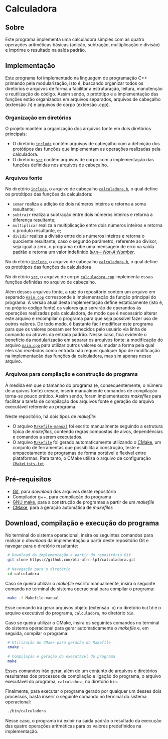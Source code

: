 # Calculadora

## Sobre
Este programa implementa uma calculadora simples com as quatro operações aritméticas básicas (adição, subtração, multiplicação e divisão) e imprime o resultado na saída padrão.

## Implementação
Este programa foi implementado na linguagem de programação C++ primando pela modularização, isto é, buscando organizar todos os diretórios e arquivos de forma a facilitar a estruturação, leitura, manutenção e reutilização do código. Assim sendo, o protótipo e a implementação das funções estão organizados em arquivos separados, arquivos de cabeçalho (extensão .h) e arquivos de corpo (extensão .cpp).

### Organização em diretórios
O projeto mantém a organização dos arquivos fonte em dois diretórios principais:
- O diretório [``include``](https://github.com/bti-ufrn-lp1/calculadora/tree/master/include) contém arquivos de cabeçalho com a definição dos protótipos das funções que implementam as operações realizadas pela calculadora.
- O diretório [``src``](https://github.com/bti-ufrn-lp1/calculadora/tree/master/src) contém arquivos de corpo com a implementação das funções definidas nos arquivos de cabeçalho.

### Arquivos fonte
No diretório [``include``](https://github.com/bti-ufrn-lp1/calculadora/tree/master/include), o arquivo de cabeçalho [``calculadora.h``](https://github.com/bti-ufrn-lp1/calculadora/blob/master/include/calculadora.h), o qual define os protótipos das funções da calculadora:
- ``somar`` realiza a adição de dois números inteiros e retorna a soma resultante;
- ``subtrair`` realiza a subtração entre dois números inteiros e retorna a diferença resultante;
- ``multiplicar`` realiza a multiplicação entre dois números inteiros e retorna o produto resultante, e;
- ``dividir`` realiza a divisão entre dois números inteiros e retorna o quociente resultante; caso o segundo parâmetro, referente ao divisor, seja igual a zero, o programa exibe uma mensagem de erro na saída padrão e retorna um valor indefinido ([``NAN``-- *Not-A-Number*](https://www.cplusplus.com/reference/cmath/nan-function/).

No diretório [``include``](https://github.com/bti-ufrn-lp1/calculadora/tree/master/include), o arquivo de cabeçalho [``calculadora.h``](https://github.com/bti-ufrn-lp1/calculadora/blob/master/include/calculadora.h), o qual define os protótipos das funções da calculadora

No diretório [``src``](https://github.com/bti-ufrn-lp1/calculadora/tree/master/src), o arquivo de corpo [``calculadora.cpp``](https://github.com/bti-ufrn-lp1/calculadora/tree/master/src) implementa essas funções definidas no arquivo de cabeçalho.

Além desses arquivos fonte, a raiz do repositório contém um arquivo em separado [``main.cpp``](https://github.com/bti-ufrn-lp1/calculadora/blob/master/main.cpp) corresponde à implementação da função principal do programa. A versão atual desta implementação define estaticamente (isto é, no próprio código fonte) os valores que servirão de operandos às operações realizadas pela calculadora, de modo que é necessário alterar este arquivo e recompilar o programa para que seja possível fazer uso de outros valores. De todo modo, é bastante fácil modificar este programa para que os valores possam ser fornecidos pelo usuário via linha de comando ou através da entrada padrão. Nesse caso, fica evidente o benefício da modularizacão em separar os arquivos fonte: a modificação do arquivo [``main.cpp``](https://github.com/bti-ufrn-lp1/calculadora/blob/master/main.cpp) para utilizar outros valores ou mudar a forma pela qual eles são recebidos como entrada não requer qualquer tipo de modificação na implementacão das funções da calculadora, mas sim apenas nesse arquivo.

### Arquivos para compilação e construção do programa
À medida em que o tamanho do programa (e, consequentemente, o número de arquivos fonte) cresce, inserir manualmente comandos de compilação torna-se pouco prático. Assim sendo, foram implementados *makefiles* para facilitar a tarefa de compilação dos arquivos fonte e geração do arquivo executável referente ao programa.

Neste repositório, há dois tipos de *makefile*:
- O arquivo [``Makefile-manual``](https://github.com/bti-ufrn-lp1/calculadora/blob/master/Makefile-manual) foi escrito manualmente seguindo a estrutura típica de *makefiles*, contendo regras compostas de alvos, dependências e comandos a serem executados.
- O arquivo [``Makefile``](https://github.com/bti-ufrn-lp1/calculadora/blob/master/Makefile) foi gerado automaticamente utilizando o [CMake](https://cmake.org), um conjunto de ferramentas que possibilita a construção, teste e empacotamento de programas de forma portável e flexível entre plataformas. Para tanto, o CMake utiliza o arquivo de configuração [``CMakeLists.txt``](https://github.com/bti-ufrn-lp1/calculadora/blob/master/CMakeLists.txt).

## Pré-requisitos
- [Git](https://git-scm.com), para *download* dos arquivos deste repositório
- Compilador g++, para compilação do programa
- [GNU make](https://www.gnu.org/software/make/), para a construção de programas a partir de um *makefile*
- [CMake](https://cmake.org), para a geração automática de *makefiles*

## Download, compilação e execução do programa
No terminal do sistema operacional, insira os seguintes comandos para realizar o *download* da implementação a partir deste repositório Git e navegar para o diretório resultante:

```bash
 # Download da implementação a partir do repositório Git
 git clone https://github.com/bti-ufrn-lp1/calculadora.git
 
 # Navegação para o diretório
 cd calculadora
```
Caso se queira utilizar o *makefile* escrito manualmente, insira o seguinte comando no terminal do sistema operacional para compilar o programa:

```bash
 make -f Makefile-manual
```
Esse comando irá gerar arquivos objeto (extensão .o) no diretório ``build`` e o arquivo executável do programa, ``calculadora``, no diretório ``bin``.

Caso se queira utilizar o CMake, insira os seguintes comandos no terminal do sistema operacional para gerar automaticamente o *makefile* e, em seguida, compilar o programa:

```bash
 # Utilização do CMake para geração do Makefile
 cmake .
 
 # Compilação e geração do executável do programa
 make
```

Esses comandos irão gerar, além de um conjunto de arquivos e diretórios resultantes dos processos de compilação e ligação do programa, o arquivo executável do programa, ``calculadora``, no diretório ``bin``.

Finalmente, para executar o programa gerado por qualquer um desses dois processos, basta inserir o seguinte comando no terminal do sistema operacional:

```bash
 ./bin/calculadora
```
Nesse caso, o programa irá exibir na saída padrão o resultado da execução das quatro operações aritméticas para os valores predefinidos na implementação.
